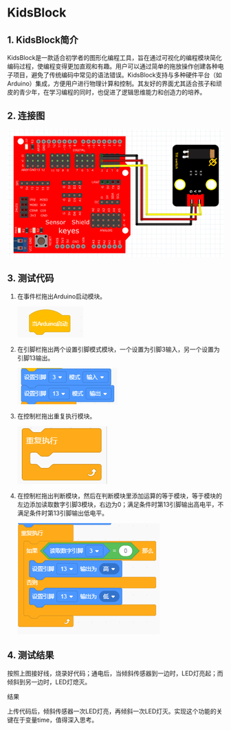 # KidsBlock


## 1. KidsBlock简介  

KidsBlock是一款适合初学者的图形化编程工具，旨在通过可视化的编程模块简化编码过程，使编程变得更加直观和有趣。用户可以通过简单的拖放操作创建各种电子项目，避免了传统编码中常见的语法错误。KidsBlock支持与多种硬件平台（如Arduino）集成，方便用户进行物理计算和控制。其友好的界面尤其适合孩子和顽皮的青少年，在学习编程的同时，也促进了逻辑思维能力和创造力的培养。  

## 2. 连接图  

![](media/f84ecd0df3a449a36d01ae01b8cab26b.png)  

## 3. 测试代码  

1. 在事件栏拖出Arduino启动模块。  

   ![](media/da92444bbeba6564982a18f2c52c76fa.png)  

2. 在引脚栏拖出两个设置引脚模式模块，一个设置为引脚3输入，另一个设置为引脚13输出。  

   ![](media/64be956db9a6a7f8c108a8743551d9ae.png)  

3. 在控制栏拖出重复执行模块。  

   ![](media/5090e5c99670ec93ff112c61141e122b.png)  

4. 在控制栏拖出判断模块，然后在判断模块里添加运算的等于模块，等于模块的左边添加读取数字引脚3模块，右边为0；满足条件时第13引脚输出高电平，不满足条件时第13引脚输出低电平。  

   ![](media/7428aa6cc0325a6883838095678dcdcc.png)  

## 4. 测试结果  

按照上图接好线，烧录好代码；通电后，当倾斜传感器到一边时，LED灯亮起；而倾斜到另一边时，LED灯熄灭。  


结果

上传代码后，倾斜传感器一次LED灯亮，再倾斜一次LED灯灭。实现这个功能的关键在于变量time，值得深入思考。



